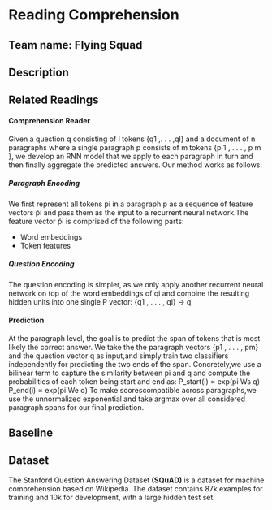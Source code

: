 # Reading Comprehension 
## Team name: Flying Squad 
## Description
## Related Readings
   #### Comprehension Reader
   Given a question q consisting of l tokens {q1 ,. . . ,ql} and a document of n paragraphs where a single paragraph p 
   consists of m tokens {p 1 , . . . , p m }, we develop an RNN model that we apply to each paragraph in turn and then 
   finally aggregate the predicted answers. Our method works as follows:
   ##### Paragraph Encoding
   We first represent all tokens pi in a paragraph p as a sequence of feature vectors p̃i and pass them as the input to 
   a recurrent neural network.The feature vector p̃i is comprised of the following parts: 
   * Word embeddings
   * Token features   
   ##### Question Encoding
   The question encoding is simpler, as we only apply another recurrent neural network on top of the word embeddings of 
   qi and combine the resulting hidden units into one single P vector: {q1 , . . . , ql} → q.
   #### Prediction
   At the paragraph level, the goal is to predict the span of tokens that is most likely the correct answer. We take the 
   the paragraph vectors {p1 , . . . , pm} and the question vector q as input,and simply train two classifiers 
   independently for predicting the two ends of the span. Concretely,we use a bilinear term to capture the similarity 
   between pi and q and compute the probabilities of each token being start and end as:
            P_start(i) ∝ exp(pi Ws q)
            P_end(i) ∝ exp(pi We q)
   To make scorescompatible across paragraphs,we use the unnormalized exponential and take argmax over all considered 
   paragraph spans for our final prediction.
## Baseline
## Dataset
The Stanford Question Answering Dataset **(SQuAD)** is a dataset for machine comprehension based on Wikipedia.
The dataset contains 87k examples for training and 10k for development, with a large hidden test set.
